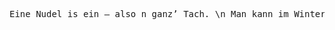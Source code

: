 <pre>Eine Nudel is ein – also n ganz’ Tach. \n Man kann im Winter Sommer, \n Man kann morgens abends essen, \n ein Nudel is wirklich ein sehr leckeres Gericht.\n Man kann Nudeln machen warm,\n man kann Nudeln machen kalt.\n	Also man kann in den Urlaub,\n	man kann nen Picknick machen,\n	man kann abends morgens essen,\n	wie man gerade Hunger hat.\n\n	Dawegen spielt’s keine Tageszeit,\n	keine Sonnenzeit, kein Winter oder so –\n	die Italiener essen es auch jeden Tach.\n	Also ist eine Nudel ein ein ein ewig’s Essen.\n\n	Egal aus was ist die Nudel gemacht ist,\n	egal wie Du Nudel zubereitet wird.\n	Jeder hat seinen Geschmack,\n	einer ist gerade morgens aufgestanden\n	ist – äh – gerne Nudeln\n	der macht sich auch morgens Nudeln –\n	kein bisschen…\n\n	Dawegen lass ich auf Nudeln nix kommen\n	Humor muss sein.\n	Dafür ist ja die humorvolle italienische Nudeln,\n	der hat ja auch Humor der Italiener.\n\n	Eine Nudel kräftigt –\n	eine Nudel kräftigt nicht nur,\n	die hat Energie bringt sie,\n	auch nich dann noch dafüchtüch\n	wenn man die gegessen hat,\n	hat man auch Freude an den ganzen Tag\n	um so schneller ist man, oder –\n	umso mehr baut man seine Kraft –\n	und seine Freude auf.\n\n	Das ist das Wichtige, ha haaa!\n\n	Die Nudel schmeckt, dadrauf kommts an. So!</pre>

